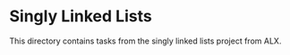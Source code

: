 # Singly Linked Lists

This directory contains tasks from the singly linked lists project from ALX.
